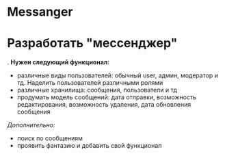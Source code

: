 # Messanger
# Разработать "мессенджер"
. **Нужен следующий функционал:**
- различные виды пользователей: обычный user, админ, модератор и тд. Наделить пользователей различными ролями
- различные хранилища: сообщения, пользователи и тд
- продумать модель сообщений: дата отправки, возможность редактирования, возможность удаления, дата обновления сообщения

*Дополнительно:*
- поиск по сообщениям
- проявить фантазию и добавить свой функционал

